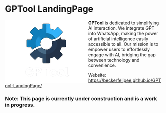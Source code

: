 

# GPTool LandingPage

<img align="left" alt="GPTool" height="200" src="https://raw.githubusercontent.com/beckerfelipee/ImagesDB/main/GPTool/GPToolLogo1.gif">

**GPTool** is dedicated to simplifying AI interaction. We integrate GPT into WhatsApp, making the power of artificial intelligence easily accessible to all. Our mission is to empower users to effortlessly engage with AI, bridging the gap between technology and convenience.

Website: https://beckerfelipee.github.io/GPTool-LandingPage/

### Note: This page is currently under construction and is a work in progress.

